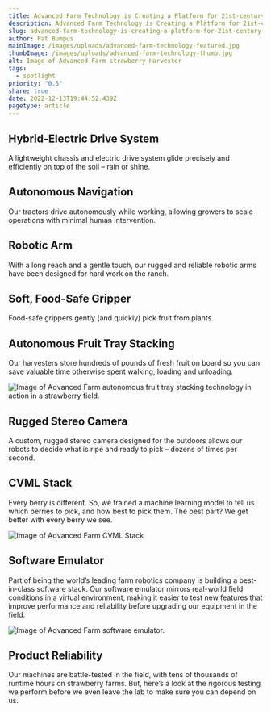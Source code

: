 ```yaml
---
title: Advanced Farm Technology is Creating a Platform for 21st-century Ag Equipment
description: Advanced Farm Technology is Creating a Platform for 21st-century Ag Equipment
slug: advanced-farm-technology-is-creating-a-platform-for-21st-century-ag-equipment
author: Pat Bumpus
mainImage: /images/uploads/advanced-farm-technology-featured.jpg
thumbImage: /images/uploads/advanced-farm-technology-thumb.jpg
alt: Image of Advanced Farm strawberry Harvester
tags:
  - spotlight
priority: "0.5"
share: true
date: 2022-12-13T19:44:52.439Z
pagetype: article
---
```

## Hybrid-Electric Drive System

A lightweight chassis and electric drive system glide precisely and efficiently on top of the soil – rain or shine.

## Autonomous Navigation

Our tractors drive autonomously while working, allowing growers to scale operations with minimal human intervention.

## Robotic Arm

With a long reach and a gentle touch, our rugged and reliable robotic arms have been designed for hard work on the ranch.

## Soft, Food-Safe Gripper

Food-safe grippers gently (and quickly) pick fruit from plants.

## Autonomous Fruit Tray Stacking

Our harvesters store hundreds of pounds of fresh fruit on board so you can save valuable time otherwise spent walking, loading and unloading.

![Image of Advanced Farm autonomous fruit tray stacking technology in action in a strawberry field.](/images/uploads/advanced-farm-overview-fruit-bin.jpg)

## Rugged Stereo Camera

A custom, rugged stereo camera designed for the outdoors allows our robots to decide what is ripe and ready to pick – dozens of times per second.

## CVML Stack

Every berry is different. So, we trained a machine learning model to tell us which berries to pick, and how best to pick them. The best part? We get better with every berry we see.

![Image of Advanced Farm CVML Stack](/images/uploads/advanced-farm-overview-cvml-stack.jpg)

## Software Emulator

Part of being the world’s leading farm robotics company is building a best-in-class software stack. Our software emulator mirrors real-world field conditions in a virtual environment, making it easier to test new features that improve performance and reliability before upgrading our equipment in the field.

![Image of Advanced Farm software emulator.](/images/uploads/advanced-farm-overview-software.jpg)

## Product Reliability

Our machines are battle-tested in the field, with tens of thousands of runtime hours on strawberry farms. But, here’s a look at the rigorous testing we perform before we even leave the lab to make sure you can depend on us.